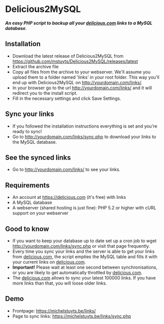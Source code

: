 # Delicious2MySQL
__*An easy PHP script to backup all your [delicious.com](https://delicious.com) links to a MySQL database*__.

## Installation
* Download the latest release of Delicious2MySQL from https://github.com/mstuyts/Delicious2MySQL/releases/latest
* Extract the archive file
* Copy all files from the archive to your webserver. We'll assume you upload them to a folder named 'links' in your root folder. This way you'll end up with Delicious2MySQL on http://yourdomain.com/links/. 
* In your browser go to the url http://yourdomain.com/links/ and it will redirect you to the install script.
* Fill in the necessary settings and click Save Settings.

## Sync your links
* If you followed the installation instructions everything is set and you're ready to sync!
* Go to http://yourdomain.com/links/sync.php to download your links to the MySQL database.

## See the synced links
* Go to http://yourdomain.com/links/ to see your links.

## Requirements
* An account at https://delicious.com (it's free) with links
* A MySQL database
* A webserver (shared hosting is just fine): PHP 5.2 or higher with cURL support on your webserver

## Good to know
* If you want to keep your database up to date set up a cron job to wget http://yourdomain.com/links/sync.php or visit that page frequently.
* Every time you sync your links and the server is able to get your links from [delicious.com](https://delicious.com), the script empties the MySQL table and fills it with your current links on [delicious.com](https://delicious.com).
* **Important!** Please wait at least one second between synchronisations, or you are likely to get automatically throttled by [delicious.com](https://delicious.com). 
* The [delicious.com](https://delicious.com) allows to sync your latest 100000 links. If you have more links than that, you will loose older links.

## Demo
* Frontpage: https://michelstuyts.be/links/
* Page to sync links: https://michelstuyts.be/links/sync.php
